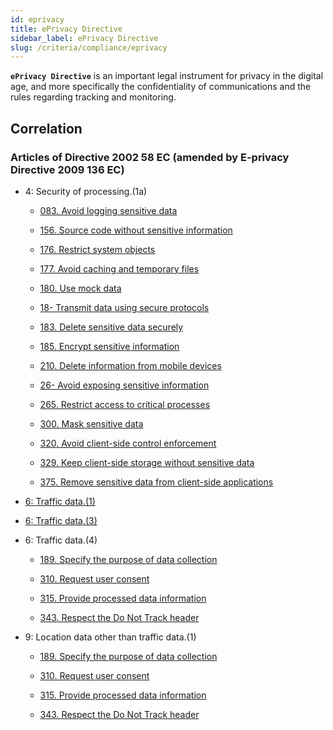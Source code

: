 ```yaml
---
id: eprivacy
title: ePrivacy Directive
sidebar_label: ePrivacy Directive
slug: /criteria/compliance/eprivacy
---
```


**`ePrivacy Directive`** is an important legal instrument
for privacy in the digital age,
and more specifically the confidentiality
of communications
and the rules regarding tracking
and monitoring.

## Correlation

### Articles of Directive 2002 58 EC (amended by E-privacy Directive 2009 136 EC)

- 4: Security of processing.(1a)

    - [083. Avoid logging sensitive data](/criteria/requirements/083)

    - [156. Source code without sensitive information](/criteria/requirements/156)

    - [176. Restrict system objects](/criteria/requirements/176)

    - [177. Avoid caching and temporary files](/criteria/requirements/177)

    - [180. Use mock data](/criteria/requirements/180)

    - [18- Transmit data using secure protocols](/criteria/requirements/181)

    - [183. Delete sensitive data securely](/criteria/requirements/183)

    - [185. Encrypt sensitive information](/criteria/requirements/185)

    - [210. Delete information from mobile devices](/criteria/requirements/210)

    - [26- Avoid exposing sensitive information](/criteria/requirements/261)

    - [265. Restrict access to critical processes](/criteria/requirements/265)

    - [300. Mask sensitive data](/criteria/requirements/300)

    - [320. Avoid client-side control enforcement](/criteria/requirements/320)

    - [329. Keep client-side storage without sensitive data](/criteria/requirements/329)

    - [375. Remove sensitive data from client-side applications](/criteria/requirements/375)

- [6: Traffic data.(1)](/criteria/requirements/183)

- [6: Traffic data.(3)](/criteria/requirements/312)

- 6: Traffic data.(4)

    - [189. Specify the purpose of data collection](/criteria/requirements/189)

    - [310. Request user consent](/criteria/requirements/310)

    - [315. Provide processed data information](/criteria/requirements/315)

    - [343. Respect the Do Not Track header](/criteria/requirements/343)

- 9: Location data other than traffic data.(1)

    - [189. Specify the purpose of data collection](/criteria/requirements/189)

    - [310. Request user consent](/criteria/requirements/310)

    - [315. Provide processed data information](/criteria/requirements/315)

    - [343. Respect the Do Not Track header](/criteria/requirements/343)
